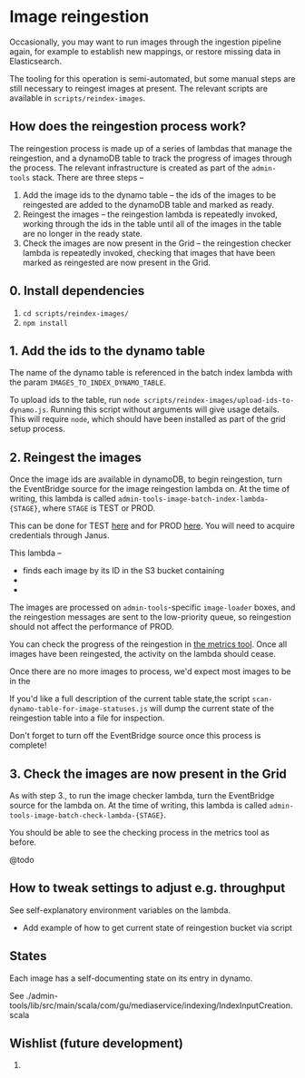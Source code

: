 # Image reingestion

Occasionally, you may want to run images through the ingestion pipeline again, for example to establish new mappings, or restore missing data in Elasticsearch.

The tooling for this operation is semi-automated, but some manual steps are still necessary to reingest images at present. The relevant scripts are available in `scripts/reindex-images`.

## How does the reingestion process work?

The reingestion process is made up of a series of lambdas that manage the reingestion, and a dynamoDB table to track the progress of images through the process. The relevant infrastructure is created as part of the `admin-tools` stack. There are three steps –

1. Add the image ids to the dynamo table – the ids of the images to be reingested are added to the dynamoDB table and marked as ready.
2. Reingest the images – the reingestion lambda is repeatedly invoked, working through the ids in the table until all of the images in the table are no longer in the ready state.
3. Check the images are now present in the Grid – the reingestion checker lambda is repeatedly invoked, checking that images that have been marked as reingested are now present in the Grid.

## 0. Install dependencies

1. `cd scripts/reindex-images/`
1. `npm install`

## 1. Add the ids to the dynamo table

The name of the dynamo table is referenced in the batch index lambda with the param `IMAGES_TO_INDEX_DYNAMO_TABLE`.

To upload ids to the table, run `node scripts/reindex-images/upload-ids-to-dynamo.js`. Running this script without arguments will give usage details. This will require `node`, which should have been installed as part of the grid setup process.

## 2. Reingest the images

Once the image ids are available in dynamoDB, to begin reingestion, turn the EventBridge source for the image reingestion lambda on. At the time of writing, this lambda is called `admin-tools-image-batch-index-lambda-{STAGE}`, where `STAGE` is TEST or PROD.

This can be done for TEST [here](https://eu-west-1.console.aws.amazon.com/lambda/home?region=eu-west-1#/functions/admin-tools-image-batch-index-lambda-TEST?tab=configuration)
and for PROD [here](https://eu-west-1.console.aws.amazon.com/lambda/home?region=eu-west-1#/functions/admin-tools-image-batch-index-lambda-PROD?tab=configuration).  You will need
to acquire credentials through Janus.

This lambda –

- finds each image by its ID in the S3 bucket containing
-
-

The images are processed on `admin-tools`-specific `image-loader` boxes, and the reingestion messages are sent to the low-priority queue, so reingestion should not affect the performance of PROD.

You can check the progress of the reingestion in [the metrics tool](). Once all images have been reingested, the activity on the lambda should cease.

Once there are no more images to process, we'd expect most images to be in the

If you'd like a full description of the current table state,the script `scan-dynamo-table-for-image-statuses.js` will dump the current state of the reingestion table into a file for inspection.

Don't forget to turn off the EventBridge source once this process is complete!

## 3. Check the images are now present in the Grid

As with step 3., to run the image checker lambda, turn the EventBridge source for the lambda on. At the time of writing, this lambda is called `admin-tools-image-batch-check-lambda-{STAGE}`.

You should be able to see the checking process in the metrics tool as before.

@todo

## How to tweak settings to adjust e.g. throughput

See self-explanatory environment variables on the lambda.

- Add example of how to get current state of reingestion bucket via script

## States

Each image has a self-documenting state on its entry in dynamo.

See ./admin-tools/lib/src/main/scala/com/gu/mediaservice/indexing/IndexInputCreation.scala

## Wishlist (future development)

1. 
